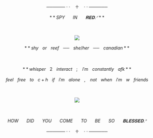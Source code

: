 <p align="center">────── · · ㅤ♱ ㅤ· · ──────
</p>

$$**SPYㅤㅤINㅤㅤ𝐑𝐄𝐃 .ᐟ**$$

ㅤ

<p align="center">
<img src="https://github.com/rhinestonecross/README/assets/132586597/215e0a5f-8967-4220-8ef5-500a1d5d890f"/>
</p>

$$**shyㅤorㅤreefㅤ──ㅤshe/herㅤ──ㅤcanadian**$$

ㅤ
ㅤ

$$**whisperㅤ2ㅤinteractㅤ;ㅤi'mㅤconstantlyㅤafk**$$


$$feelㅤfreeㅤtoㅤc+hㅤifㅤi'mㅤaloneㅤ,ㅤnotㅤwhenㅤi'mㅤwㅤfriends$$


ㅤ

<p align="center">
<img src="https://github.com/rhinestonecross/README/assets/132586597/f2fe8592-9638-44c1-a9e5-ea529efb6cfc"/>
</p>

ㅤ

$$HOWㅤㅤDIDㅤㅤYOUㅤㅤCOMEㅤㅤTOㅤㅤBEㅤㅤSOㅤㅤ𝐁𝐋𝐄𝐒𝐒𝐄𝐃 .ᐣ$$
<p align="center">────── · · ㅤ♱ ㅤ· · ──────
</p>
